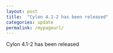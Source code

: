 ```yaml
---
layout: post
title:  "Cylon 4.1-2 has been released"
categories: update
permalink: /mypageurl/
---
```


Cylon 4.1-2 has been released
